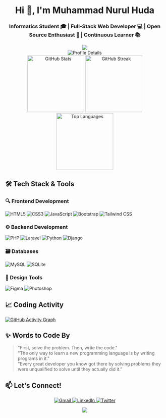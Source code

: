 <!-- Header -->
<h1 align="center">Hi 👋, I'm Muhammad Nurul Huda</h1>
<h3 align="center">Informatics Student 🎓 | Full-Stack Web Developer 💻 | Open Source Enthusiast 🤝 | Continuous Learner 📚</h3>

<!-- Wave Divider -->
<div align="center">
  <img src="https://capsule-render.vercel.app/api?type=waving&color=gradient&height=60&section=header"/>
</div>

<!-- GitHub Stats -->
<div align="center">
  <img src="https://github-profile-summary-cards.vercel.app/api/cards/profile-details?username=mnrlhuda&theme=tokyonight" alt="Profile Details"/>

  <br/>

  <img height="180" src="https://github-readme-stats.vercel.app/api?username=mnrlhuda&show_icons=true&count_private=true&theme=tokyonight&hide_border=true&bg_color=00000000" alt="GitHub Stats"/>
  <img height="180" src="https://github-readme-streak-stats.herokuapp.com/?user=mnrlhuda&theme=tokyonight&hide_border=true&background=00000000" alt="GitHub Streak"/>
  <img height="180" src="https://github-readme-stats.vercel.app/api/top-langs/?username=mnrlhuda&layout=compact&theme=tokyonight&hide_border=true&bg_color=00000000" alt="Top Languages"/>
</div>

<!-- Tech Stack -->
## 🛠 Tech Stack & Tools

### 🔍 Frontend Development
<p>
  <img src="https://img.shields.io/badge/HTML5-E34F26?style=for-the-badge&logo=html5&logoColor=white" alt="HTML5"/>
  <img src="https://img.shields.io/badge/CSS3-1572B6?style=for-the-badge&logo=css3&logoColor=white" alt="CSS3"/>
  <img src="https://img.shields.io/badge/JavaScript-F7DF1E?style=for-the-badge&logo=javascript&logoColor=black" alt="JavaScript"/>
  <img src="https://img.shields.io/badge/Bootstrap-7952B3?style=for-the-badge&logo=bootstrap&logoColor=white" alt="Bootstrap"/>
  <img src="https://img.shields.io/badge/Tailwind_CSS-38B2AC?style=for-the-badge&logo=tailwind-css&logoColor=white" alt="Tailwind CSS"/>
</p>

### ⚙️ Backend Development
<p>
  <img src="https://img.shields.io/badge/PHP-777BB4?style=for-the-badge&logo=php&logoColor=white" alt="PHP"/>
  <img src="https://img.shields.io/badge/Laravel-FF2D20?style=for-the-badge&logo=laravel&logoColor=white" alt="Laravel"/>
  <img src="https://img.shields.io/badge/Python-3776AB?style=for-the-badge&logo=python&logoColor=white" alt="Python"/>
  <img src="https://img.shields.io/badge/Django-092E20?style=for-the-badge&logo=django&logoColor=white" alt="Django"/>
</p>

### 🗃️ Databases
<p>
  <img src="https://img.shields.io/badge/MySQL-4479A1?style=for-the-badge&logo=mysql&logoColor=white" alt="MySQL"/>
  <img src="https://img.shields.io/badge/SQLite-07405E?style=for-the-badge&logo=sqlite&logoColor=white" alt="SQLite"/>
</p>

### 🎨 Design Tools
<p>
  <img src="https://img.shields.io/badge/Figma-F24E1E?style=for-the-badge&logo=figma&logoColor=white" alt="Figma"/>
  <img src="https://img.shields.io/badge/Adobe%20Photoshop-31A8FF?style=for-the-badge&logo=adobephotoshop&logoColor=white" alt="Photoshop"/>
</p>

<!-- Coding Activity Graph -->
## 📈 Coding Activity
[![GitHub Activity Graph](https://github-readme-activity-graph.vercel.app/graph?username=mnrlhuda&theme=tokyo-night&hide_border=true&area=true)](https://github.com/ashutosh00710/github-readme-activity-graph)

<!-- Motivational Quotes -->
## ✨ Words to Code By
> "First, solve the problem. Then, write the code."  
> "The only way to learn a new programming language is by writing programs in it."  
> "Every great developer you know got there by solving problems they were unqualified to solve until they actually did it."

<!-- Contact Section -->
## 📫 Let's Connect!
<p align="center">
  <a href="mailto:your-email@example.com">
    <img src="https://img.shields.io/badge/Gmail-D14836?style=for-the-badge&logo=gmail&logoColor=white" alt="Gmail"/>
  </a>
  <a href="https://linkedin.com/in/yourprofile">
    <img src="https://img.shields.io/badge/LinkedIn-0077B5?style=for-the-badge&logo=linkedin&logoColor=white" alt="LinkedIn"/>
  </a>
  <a href="https://twitter.com/yourhandle">
    <img src="https://img.shields.io/badge/Twitter-1DA1F2?style=for-the-badge&logo=twitter&logoColor=white" alt="Twitter"/>
  </a>
</p>

<!-- Footer Wave -->
<div align="center">
  <img src="https://capsule-render.vercel.app/api?type=waving&color=gradient&height=100&section=footer&reversal=true"/>
</div>
